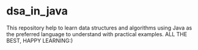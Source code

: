 # dsa_in_java
This repository help to learn data structures and algorithms using Java as the preferred language to understand with practical examples. ALL THE BEST, HAPPY LEARNING:)
